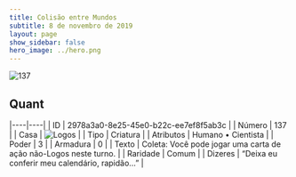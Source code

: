 ```yaml
---
title: Colisão entre Mundos
subtitle: 8 de novembro de 2019
layout: page
show_sidebar: false
hero_image: ../hero.png
---
```


![137](https://cdn.keyforgegame.com/media/card_front/pt/452_137_QP9G88MX98G9_pt.png)

## Quant

|----|----|
| ID | 2978a3a0-8e25-45e0-b22c-ee7ef8f5ab3c |
| Número | 137 |
| Casa | ![Logos](https://archonarcana.com/images/thumb/c/ce/Logos.png/22px-Logos.png "Logos") |
| Tipo | Criatura |
| Atributos | Humano • Cientista |
| Poder | 3 |
| Armadura | 0 |
| Texto | Coleta: Você pode jogar uma carta de ação não-Logos neste turno. |
| Raridade | Comum |
| Dizeres | “Deixa eu conferir meu calendário, rapidão…” |
